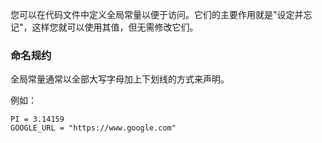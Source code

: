 您可以在代码文件中定义全局常量以便于访问。它们的主要作用就是"设定并忘记"，这样您就可以使用其值，但无需修改它们。

### 命名规约
全局常量通常以全部大写字母加上下划线的方式来声明。

例如：

```
PI = 3.14159
GOOGLE_URL = "https://www.google.com"
```